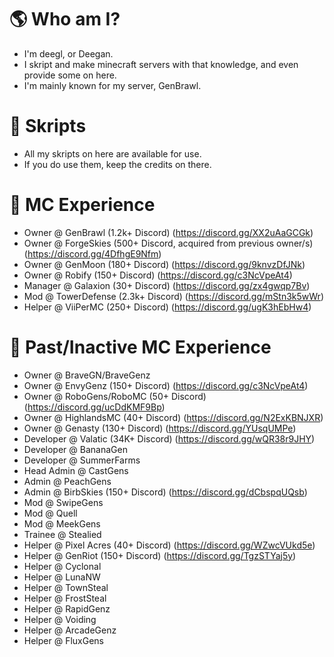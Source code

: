 # 🌎 Who am I?
  - I'm deegl, or Deegan.
  - I skript and make minecraft servers with that knowledge, and even provide some on here.
  - I'm mainly known for my server, GenBrawl.

# 📗 Skripts
  - All my skripts on here are available for use.
  - If you do use them, keep the credits on there.

# 👮 MC Experience
  - Owner @ GenBrawl (1.2k+ Discord) (https://discord.gg/XX2uAaGCGk)
  - Owner @ ForgeSkies (500+ Discord, acquired from previous owner/s) (https://discord.gg/4DfhgE9Nfm)
  - Owner @ GenMoon (180+ Discord) (https://discord.gg/9knvzDfJNk)  
  - Owner @ Robify (150+ Discord) (https://discord.gg/c3NcVpeAt4)
  - Manager @ Galaxion (30+ Discord) (https://discord.gg/zx4gwqp7Bv)
  - Mod @ TowerDefense (2.3k+ Discord) (https://discord.gg/mStn3k5wWr)
  - Helper @ ViiPerMC (250+ Discord) (https://discord.gg/ugK3hEbHw4)

# 👮 Past/Inactive MC Experience
  - Owner @ BraveGN/BraveGenz
  - Owner @ EnvyGenz (150+ Discord) (https://discord.gg/c3NcVpeAt4)
  - Owner @ RoboGens/RoboMC (50+ Discord) (https://discord.gg/ucDdKMF9Bp)
  - Owner @ HighlandsMC (40+ Discord) (https://discord.gg/N2ExKBNJXR)
  - Owner @ Genasty (130+ Discord) (https://discord.gg/YUsqUMPe)
  - Developer @ Valatic (34K+ Discord) (https://discord.gg/wQR38r9JHY)
  - Developer @ BananaGen
  - Developer @ SummerFarms
  - Head Admin @ CastGens
  - Admin @ PeachGens
  - Admin @ BirbSkies (150+ Discord) (https://discord.gg/dCbspqUQsb)
  - Mod @ SwipeGens
  - Mod @ Quell
  - Mod @ MeekGens
  - Trainee @ Stealied
  - Helper @ Pixel Acres (40+ Discord) (https://discord.gg/WZwcVUkd5e)
  - Helper @ GenRiot (150+ Discord) (https://discord.gg/TgzSTYaj5y)
  - Helper @ Cyclonal
  - Helper @ LunaNW
  - Helper @ TownSteal
  - Helper @ FrostSteal
  - Helper @ RapidGenz
  - Helper @ Voiding
  - Helper @ ArcadeGenz
  - Helper @ FluxGens
